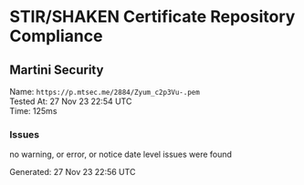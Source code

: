 # STIR/SHAKEN Certificate Repository Compliance

## Martini Security

Name: `https://p.mtsec.me/2884/Zyum_c2p3Vu-.pem`\
Tested At: 27 Nov 23 22:54 UTC\
Time: 125ms

### Issues

no warning, or error, or notice date level issues were found

Generated: 27 Nov 23 22:56 UTC
